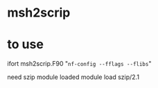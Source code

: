 # msh2scrip

# to use
ifort msh2scrip.F90 "`nf-config --fflags --flibs`"

need szip module loaded
module load szip/2.1
